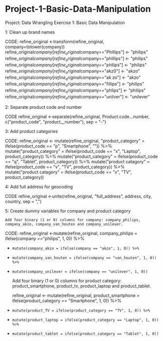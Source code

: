 # Project-1-Basic-Data-Manipulation
Project: Data Wrangling Exercise 1: Basic Data Manipulation 

1: Clean up brand names

CODE:
refine_original <-transform(refine_original, company=tolower(company))
refine_original$company[refine_original$company=="Phillips"] <- "philips"
refine_original$company[refine_original$company=="phillips"] <- "philips"
refine_original$company[refine_original$company=="phllips"] <- "philips"
refine_original$company[refine_original$company=="akz0"] <- "akzo"
refine_original$company[refine_original$company=="ak zo"] <- "akzo"
refine_original$company[refine_original$company=="fillips"] <- "philips"
refine_original$company[refine_original$company=="phlips"] <- "philips"
refine_original$company[refine_original$company=="unilver"] <- "unilever"

2: Separate product code and number

CODE
refine_original <-separate(refine_original, Product.code...number, c("product_code", "product__number"), sep = "-")

3: Add product categories

CODE:
refine_original <- mutate(refine_original, "product_category" = ifelse(product_code == "p", "Smartphone", "")) %>% mutate("product_category" = ifelse(product_code == "x", "Laptop", product_category)) %>% mutate("product_category" = ifelse(product_code == "q", "Tablet", product_category)) %>% mutate("product catagory" = ifelse(product_code == "v", "TV", product_category)) %>% mutate("product catagory" = ifelse(product_code == "v", "TV", product_category))

4: Add full address for geocoding

CODE
refine_original <-unite(refine_original, "full_address", address, city, country, sep = ",")

5: Create dummy variables for company and product category

    Add four binary (1 or 0) columns for company: company_philips, company_akzo, company_van_houten and company_unilever.
CODE:
    refine_original <-mutate(refine_original, company_philips = ifelse(company =="philips", 1, 0)) %>%
+     mutate(company_akzo = ifelse(company == "akzo", 1, 0)) %>%
+     mutate(company_van_houten = ifelse(company == "van_houten", 1, 0)) %>%
+     mutate(company_unilever = ifelse(company == "unilever", 1, 0))

    Add four binary (1 or 0) columns for product category: product_smartphone, product_tv, product_laptop and product_tablet.
    
    refine_original <- mutate(refine_original, product_smartphone = ifelse(product_category == "Smartphone", 1, 0)) %>%
+     mutate(product_TV = ifelse(product_category == "TV", 1, 0)) %>%
+     mutate(product_laptop = ifelse(product_category == "Laptop", 1, 0)) %>%
+     mutate(product_tablet = ifelse(product_category == "Tablet", 1, 0))
